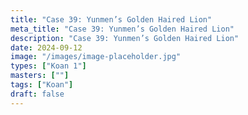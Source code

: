 ```yaml
---
title: "Case 39: Yunmen’s Golden Haired Lion"
meta_title: "Case 39: Yunmen’s Golden Haired Lion"
description: "Case 39: Yunmen’s Golden Haired Lion"
date: 2024-09-12
image: "/images/image-placeholder.jpg"
types: ["Koan 1"]
masters: [""]
tags: ["Koan"]
draft: false
---
```


